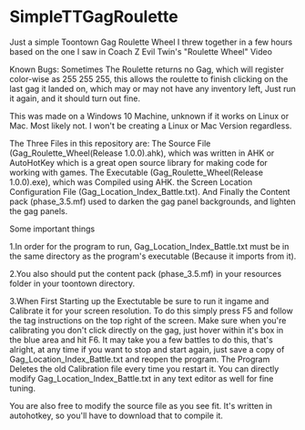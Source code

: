 # SimpleTTGagRoulette
Just a simple Toontown Gag Roulette Wheel I threw together in a few hours based on the one I saw in Coach Z Evil Twin's "Roulette Wheel" Video

Known Bugs: Sometimes The Roulette returns no Gag, which will register color-wise as 255 255 255, this allows the roulette to finish clicking on the last gag it landed on, which may or may not have any inventory left, Just run it again, and it should turn out fine.

This was made on a Windows 10 Machine, unknown if it works on Linux or Mac. Most likely not. I won't be creating a Linux or Mac Version regardless.

The Three Files in this repository are: 
The Source File (Gag_Roulette_Wheel(Release 1.0.0).ahk), which was written in AHK or AutoHotKey which is a great open source library for making code for working with games.
The Executable (Gag_Roulette_Wheel(Release 1.0.0).exe), which was Compiled using AHK.
the Screen Location Configuration File (Gag_Location_Index_Battle.txt).
And Finally the Content pack (phase_3.5.mf) used to darken the gag panel backgrounds, and lighten the gag panels.

Some important things

1.In order for the program to run, Gag_Location_Index_Battle.txt must be in the same directory as the program's executable (Because it imports from it).

2.You also should put the content pack (phase_3.5.mf) in your resources folder in your toontown directory.

3.When First Starting up the Exectutable be sure to run it ingame and Calibrate it for your screen resolution. To do this simply press F5 and follow the tag instructions on the top right of the screen.
Make sure when you're calibrating you don't click directly on the gag, just hover within it's box in the blue area and hit F6.
It may take you a few battles to do this, that's alright, at any time if you want to stop and start again, just save a copy of Gag_Location_Index_Battle.txt and reopen the program. The Program Deletes the old Calibration file every time you restart it.
You can directly modify Gag_Location_Index_Battle.txt in any text editor as well for fine tuning.

You are also free to modify the source file as you see fit. It's written in autohotkey, so you'll have to download that to compile it.
